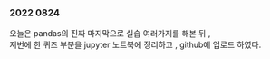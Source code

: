 ### 2022 0824
오늘은 pandas의 진짜 마지막으로 실습 여러가지를 해본 뒤 ,     
저번에 한 퀴즈 부분을 jupyter 노트북에 정리하고 , github에 업로드 하였다.  
